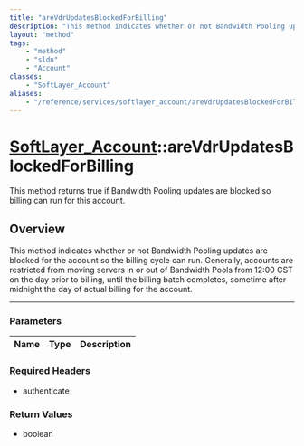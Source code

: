 ```yaml
---
title: "areVdrUpdatesBlockedForBilling"
description: "This method indicates whether or not Bandwidth Pooling updates are blocked for the account so the billing cycle can run.... "
layout: "method"
tags:
    - "method"
    - "sldn"
    - "Account"
classes:
    - "SoftLayer_Account"
aliases:
    - "/reference/services/softlayer_account/areVdrUpdatesBlockedForBilling"
---
```

# [SoftLayer_Account](/reference/services/SoftLayer_Account)::areVdrUpdatesBlockedForBilling


This method returns true if Bandwidth Pooling updates are blocked so billing can run for this account.


## Overview 
This method indicates whether or not Bandwidth Pooling updates are blocked for the account so the billing cycle can run.  Generally, accounts are restricted from moving servers in or out of Bandwidth Pools from 12:00 CST on the day prior to billing, until the billing batch completes, sometime after midnight the day of actual billing for the account. 

-----

### Parameters 
|Name | Type | Description |
| --- | --- | --- |


### Required Headers
* authenticate


### Return Values
* boolean




